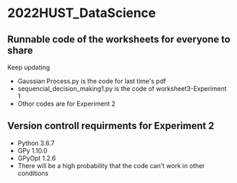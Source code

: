 # 2022HUST_DataScience
## Runnable code of the worksheets for everyone to share
Keep updating 
* Gaussian Process.py is the code for last time's pdf 
* sequencial_decision_making1.py is the code of worksheet3-Experiment 1
* Othor codes are for Experiment 2  
## Version controll requirments for Experiment 2
* Python 3.6.7
* GPy 1.10.0
* GPyOpt 1.2.6
* There will be a high probability that the code can't work in other conditions
